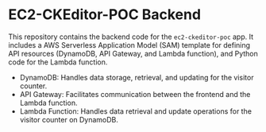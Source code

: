 # EC2-CKEditor-POC Backend

This repository contains the backend code for the `ec2-ckeditor-poc` app. It includes a AWS Serverless Application Model (SAM) template for defining API resources (DynamoDB, API Gateway, and Lambda function), and Python code for the Lambda function.

- DynamoDB: Handles data storage, retrieval, and updating for the visitor counter.
- API Gateway: Facilitates communication between the frontend and the Lambda function.
- Lambda Function: Handles data retrieval and update operations for the visitor counter on DynamoDB.